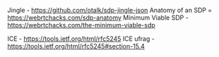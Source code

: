 Jingle - https://github.com/otalk/sdp-jingle-json
Anatomy of an SDP  = https://webrtchacks.com/sdp-anatomy
Minimum Viable SDP - https://webrtchacks.com/the-minimum-viable-sdp

ICE - https://tools.ietf.org/html/rfc5245
ICE ufrag - https://tools.ietf.org/html/rfc5245#section-15.4
